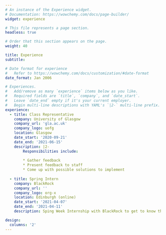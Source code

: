 ```yaml
---
# An instance of the Experience widget.
# Documentation: https://wowchemy.com/docs/page-builder/
widget: experience

# This file represents a page section.
headless: true

# Order that this section appears on the page.
weight: 40

title: Experience
subtitle:

# Date format for experience
#   Refer to https://wowchemy.com/docs/customization/#date-format
date_format: Jan 2006

# Experiences.
#   Add/remove as many `experience` items below as you like.
#   Required fields are `title`, `company`, and `date_start`.
#   Leave `date_end` empty if it's your current employer.
#   Begin multi-line descriptions with YAML's `|2-` multi-line prefix.
experience:
  - title: Class Representative
    company: University of Glasgow
    company_url: 'gla.ac.uk'
    company_logo: uofg
    location: Glasgow
    date_start: '2020-09-21'
    date_end: '2021-06-15'
    description: |2-
        Responsibilities include:
        
        * Gather feedback
        * Present feedback to staff
        * Come up with possible solutions to implement
        
  - title: Spring Intern
    company: BlackRock
    company_url: ''
    company_logo: org-x
    location: Edinburgh (online)
    date_start: '2021-04-07'
    date_end: '2021-04-11'
    description: Sping Week Internship with BlackRock to get to know the Aladding Project Group.

design:
  columns: '2'
---
```

